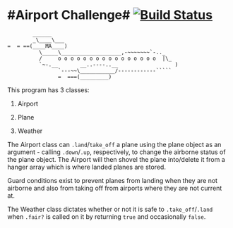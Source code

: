 #Airport Challenge# [![Build Status](https://travis-ci.org/makersacademy/airport_challenge.svg?branch=master)](https://travis-ci.org/makersacademy/airport_challenge)
========================

```
        ______
        _\____\___
=  = ==(____MA____)
          \_____\___________________,-~~~~~~~`-.._
          /     o o o o o o o o o o o o o o o o  |\_
          `~-.__       __..----..__                  )
                `---~~\___________/------------`````
                =  ===(_________)

```

This program has 3 classes:


1. Airport

2. Plane

3. Weather


The Airport class can `.land`/`take_off` a plane using the plane object as an argument - calling `.down`/`.up`, respectively, to change the airborne status of the plane object. The Airport will then shovel the plane into/delete it from a hanger array which is where landed planes are stored.

Guard conditions exist to prevent planes from landing when they are not airborne and also from taking off from airports where they are not current at.

The Weather class dictates whether or not it is safe to `.take_off`/`.land` when `.fair?` is called on it by returning `true` and occasionally `false`.
